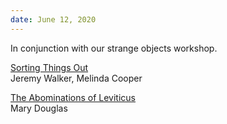 ```yaml
---
date: June 12, 2020
---
```


In conjunction with our strange objects workshop.

[Sorting Things Out](https://medium.com/sfpc/sorting-things-out-b06d39cfa37e)  
Jeremy Walker, Melinda Cooper

[The Abominations of Leviticus](https://arena-attachments.s3.amazonaws.com/6042582/616bce4f5c57f0b38aea0d3213e1286f.pdf?1580415336)  
Mary Douglas